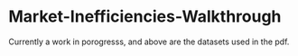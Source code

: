 # Market-Inefficiencies-Walkthrough
Currently a work in porogresss, and above are the datasets used in the pdf.
